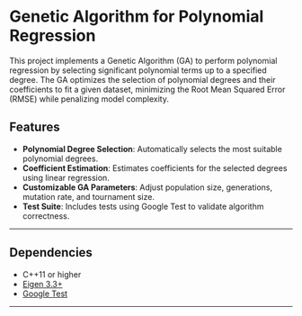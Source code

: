 # Genetic Algorithm for Polynomial Regression

This project implements a Genetic Algorithm (GA) to perform polynomial regression by selecting significant polynomial terms up to a specified degree. The GA optimizes the selection of polynomial degrees and their coefficients to fit a given dataset, minimizing the Root Mean Squared Error (RMSE) while penalizing model complexity.

## Features

- **Polynomial Degree Selection**: Automatically selects the most suitable polynomial degrees.
- **Coefficient Estimation**: Estimates coefficients for the selected degrees using linear regression.
- **Customizable GA Parameters**: Adjust population size, generations, mutation rate, and tournament size.
- **Test Suite**: Includes tests using Google Test to validate algorithm correctness.

---

## Dependencies

- C++11 or higher
- [Eigen 3.3+](http://eigen.tuxfamily.org/)
- [Google Test](https://github.com/google/googletest)

---